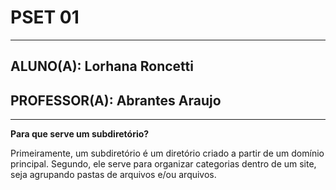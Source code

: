 # PSET 01
---
## ALUNO(A): Lorhana Roncetti 
## PROFESSOR(A): Abrantes Araujo
---

**Para que serve um subdiretório?**
  
  Primeiramente, um subdiretório é um diretório criado a partir de um domínio principal. Segundo, ele serve para organizar categorias dentro de um site, seja agrupando pastas de arquivos e/ou arquivos.
